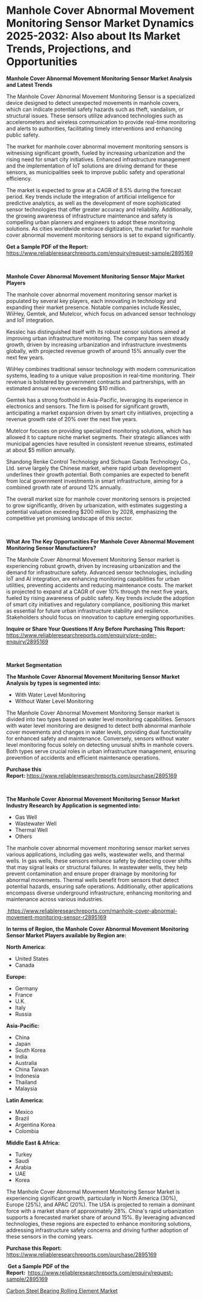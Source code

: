 <p><h1>Manhole Cover Abnormal Movement Monitoring Sensor Market Dynamics 2025-2032: Also about Its Market Trends, Projections, and Opportunities</h1></p><p><strong>Manhole Cover Abnormal Movement Monitoring Sensor Market Analysis and Latest Trends</strong></p>
<p><p>The Manhole Cover Abnormal Movement Monitoring Sensor is a specialized device designed to detect unexpected movements in manhole covers, which can indicate potential safety hazards such as theft, vandalism, or structural issues. These sensors utilize advanced technologies such as accelerometers and wireless communication to provide real-time monitoring and alerts to authorities, facilitating timely interventions and enhancing public safety.</p><p>The market for manhole cover abnormal movement monitoring sensors is witnessing significant growth, fueled by increasing urbanization and the rising need for smart city initiatives. Enhanced infrastructure management and the implementation of IoT solutions are driving demand for these sensors, as municipalities seek to improve public safety and operational efficiency.</p><p>The market is expected to grow at a CAGR of 8.5% during the forecast period. Key trends include the integration of artificial intelligence for predictive analytics, as well as the development of more sophisticated sensor technologies that offer greater accuracy and reliability. Additionally, the growing awareness of infrastructure maintenance and safety is compelling urban planners and engineers to adopt these monitoring solutions. As cities worldwide embrace digitization, the market for manhole cover abnormal movement monitoring sensors is set to expand significantly.</p></p>
<p><strong>Get a Sample PDF of the Report:&nbsp;</strong> <a href="https://www.reliableresearchreports.com/enquiry/request-sample/2895169?utm_campaign=3002&utm_medium=2&utm_source=Github&utm_content=ia&utm_term=15032025&utm_id=manhole-cover-abnormal-movement-monitoring-sensor">https://www.reliableresearchreports.com/enquiry/request-sample/2895169</a></p>
<p>&nbsp;</p>
<p><strong>Manhole Cover Abnormal Movement Monitoring Sensor Major Market Players</strong></p>
<p><p>The manhole cover abnormal movement monitoring sensor market is populated by several key players, each innovating in technology and expanding their market presence. Notable companies include Kesslec, WiiHey, Gemtek, and Mutelcor, which focus on advanced sensor technology and IoT integration.</p><p>Kesslec has distinguished itself with its robust sensor solutions aimed at improving urban infrastructure monitoring. The company has seen steady growth, driven by increasing urbanization and infrastructure investments globally, with projected revenue growth of around 15% annually over the next few years.</p><p>WiiHey combines traditional sensor technology with modern communication systems, leading to a unique value proposition in real-time monitoring. Their revenue is bolstered by government contracts and partnerships, with an estimated annual revenue exceeding $10 million.</p><p>Gemtek has a strong foothold in Asia-Pacific, leveraging its experience in electronics and sensors. The firm is poised for significant growth, anticipating a market expansion driven by smart city initiatives, projecting a revenue growth rate of 20% over the next five years.</p><p>Mutelcor focuses on providing specialized monitoring solutions, which has allowed it to capture niche market segments. Their strategic alliances with municipal agencies have resulted in consistent revenue streams, estimated at about $5 million annually.</p><p>Shandong Renke Control Technology and Sichuan Gaoda Technology Co., Ltd. serve largely the Chinese market, where rapid urban development underlines their growth potential. Both companies are expected to benefit from local government investments in smart infrastructure, aiming for a combined growth rate of around 12% annually.</p><p>The overall market size for manhole cover monitoring sensors is projected to grow significantly, driven by urbanization, with estimates suggesting a potential valuation exceeding $200 million by 2028, emphasizing the competitive yet promising landscape of this sector.</p></p>
<p>&nbsp;</p>
<p><strong>What Are The Key Opportunities For Manhole Cover Abnormal Movement Monitoring Sensor Manufacturers?</strong></p>
<p><p>The Manhole Cover Abnormal Movement Monitoring Sensor market is experiencing robust growth, driven by increasing urbanization and the demand for infrastructure safety. Advanced sensor technologies, including IoT and AI integration, are enhancing monitoring capabilities for urban utilities, preventing accidents and reducing maintenance costs. The market is projected to expand at a CAGR of over 10% through the next five years, fueled by rising awareness of public safety. Key trends include the adoption of smart city initiatives and regulatory compliance, positioning this market as essential for future urban infrastructure stability and resilience. Stakeholders should focus on innovation to capture emerging opportunities.</p></p>
<p><strong>Inquire or Share Your Questions If Any Before Purchasing This Report:</strong> <a href="https://www.reliableresearchreports.com/enquiry/pre-order-enquiry/2895169?utm_campaign=3002&utm_medium=2&utm_source=Github&utm_content=ia&utm_term=15032025&utm_id=manhole-cover-abnormal-movement-monitoring-sensor">https://www.reliableresearchreports.com/enquiry/pre-order-enquiry/2895169</a></p>
<p>&nbsp;</p>
<p><strong>Market Segmentation</strong></p>
<p><strong>The Manhole Cover Abnormal Movement Monitoring Sensor Market Analysis by types is segmented into:</strong></p>
<p><ul><li>With Water Level Monitoring</li><li>Without Water Level Monitoring</li></ul></p>
<p><p>The Manhole Cover Abnormal Movement Monitoring Sensor market is divided into two types based on water level monitoring capabilities. Sensors with water level monitoring are designed to detect both abnormal manhole cover movements and changes in water levels, providing dual functionality for enhanced safety and maintenance. Conversely, sensors without water level monitoring focus solely on detecting unusual shifts in manhole covers. Both types serve crucial roles in urban infrastructure management, ensuring prevention of accidents and efficient maintenance operations.</p></p>
<p><strong>Purchase this Report:&nbsp;</strong><a href="https://www.reliableresearchreports.com/purchase/2895169?utm_campaign=3002&utm_medium=2&utm_source=Github&utm_content=ia&utm_term=15032025&utm_id=manhole-cover-abnormal-movement-monitoring-sensor">https://www.reliableresearchreports.com/purchase/2895169</a></p>
<p>&nbsp;</p>
<p><strong>The Manhole Cover Abnormal Movement Monitoring Sensor Market Industry Research by Application is segmented into:</strong></p>
<p><ul><li>Gas Well</li><li>Wastewater Well</li><li>Thermal Well</li><li>Others</li></ul></p>
<p><p>The manhole cover abnormal movement monitoring sensor market serves various applications, including gas wells, wastewater wells, and thermal wells. In gas wells, these sensors enhance safety by detecting cover shifts that may signal leaks or structural failures. In wastewater wells, they help prevent contamination and ensure proper drainage by monitoring for abnormal movements. Thermal wells benefit from sensors that detect potential hazards, ensuring safe operations. Additionally, other applications encompass diverse underground infrastructure, enhancing monitoring and maintenance across various industries.</p></p>
<p><a href="https://www.reliableresearchreports.com/manhole-cover-abnormal-movement-monitoring-sensor-r2895169?utm_campaign=3002&utm_medium=2&utm_source=Github&utm_content=ia&utm_term=15032025&utm_id=manhole-cover-abnormal-movement-monitoring-sensor">&nbsp;https://www.reliableresearchreports.com/manhole-cover-abnormal-movement-monitoring-sensor-r2895169</a></p>
<p><strong>In terms of Region, the Manhole Cover Abnormal Movement Monitoring Sensor Market Players available by Region are:</strong></p>
<p>
    <p> <strong> North America: </strong>
        <ul>
            <li>United States</li>
            <li>Canada</li>
        </ul>
        </p> 
    <p> <strong> Europe: </strong>
        <ul>
            <li>Germany</li>
            <li>France</li>
            <li>U.K.</li>
            <li>Italy</li>
            <li>Russia</li>
        </ul>
        </p> 
    <p> <strong> Asia-Pacific: </strong>
        <ul>
            <li>China</li>
            <li>Japan</li>
            <li>South Korea</li>
            <li>India</li>
            <li>Australia</li>
            <li>China Taiwan</li>
            <li>Indonesia</li>
            <li>Thailand</li>
            <li>Malaysia</li>
        </ul>
        </p> 
    <p> <strong> Latin America: </strong>
        <ul>
            <li>Mexico</li>
            <li>Brazil</li>
            <li>Argentina Korea</li>
            <li>Colombia</li>
        </ul>
        </p> 
    <p> <strong> Middle East & Africa: </strong>
        <ul>
            <li>Turkey</li>
            <li>Saudi</li>
            <li>Arabia</li>
            <li>UAE</li>
            <li>Korea</li>
        </ul>
    </p>
    </p>
<p><p>The Manhole Cover Abnormal Movement Monitoring Sensor Market is experiencing significant growth, particularly in North America (30%), Europe (25%), and APAC (20%). The USA is projected to remain a dominant force with a market share of approximately 28%. China's rapid urbanization supports a forecasted market share of around 15%. By leveraging advanced technologies, these regions are expected to enhance monitoring solutions, addressing infrastructure safety concerns and driving further adoption of these sensors in the coming years.</p></p>
<p><strong>Purchase this Report: </strong><a href="https://www.reliableresearchreports.com/purchase/2895169?utm_campaign=3002&utm_medium=2&utm_source=Github&utm_content=ia&utm_term=15032025&utm_id=manhole-cover-abnormal-movement-monitoring-sensor">https://www.reliableresearchreports.com/purchase/2895169</a></p>
<p>&nbsp;<strong>Get a Sample PDF of the Report:&nbsp;&nbsp;</strong><a href="https://www.reliableresearchreports.com/enquiry/request-sample/2895169?utm_campaign=3002&utm_medium=2&utm_source=Github&utm_content=ia&utm_term=15032025&utm_id=manhole-cover-abnormal-movement-monitoring-sensor">https://www.reliableresearchreports.com/enquiry/request-sample/2895169</a></p>
<p><strong></strong></p>
<p><p><a href="https://github.com/carylgrinko/Market-Research-Report-List-1/blob/main/carbon-steel-bearing-rolling-element-market.md?utm_campaign=3002&utm_medium=2&utm_source=Github&utm_content=ia&utm_term=15032025&utm_id=manhole-cover-abnormal-movement-monitoring-sensor">Carbon Steel Bearing Rolling Element Market</a></p></p>